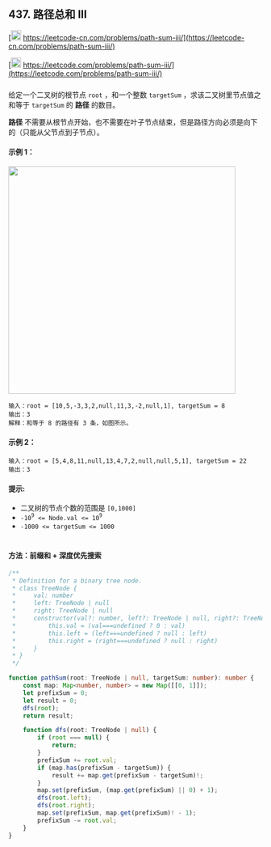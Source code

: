 ## 437. 路径总和 III

[<img src="https://static.leetcode-cn.com/cn-mono-assets/production/assets/logo-dark-cn.c42314a8.svg" height="20" /> https://leetcode-cn.com/problems/path-sum-iii/](https://leetcode-cn.com/problems/path-sum-iii/)

[<img src="https://assets.leetcode.com/static_assets/public/webpack_bundles/images/logo-dark.e99485d9b.svg" height="20"/> https://leetcode.com/problems/path-sum-iii/](https://leetcode.com/problems/path-sum-iii/)

###

给定一个二叉树的根节点 `root` ，和一个整数 `targetSum` ，求该二叉树里节点值之和等于 `targetSum` 的 **路径** 的数目。

**路径** 不需要从根节点开始，也不需要在叶子节点结束，但是路径方向必须是向下的（只能从父节点到子节点）。

#### 示例 1：

<img src="https://assets.leetcode.com/uploads/2021/04/09/pathsum3-1-tree.jpg" width="450" />

```
输入：root = [10,5,-3,3,2,null,11,3,-2,null,1], targetSum = 8
输出：3
解释：和等于 8 的路径有 3 条，如图所示。
```

#### 示例 2：

```
输入：root = [5,4,8,11,null,13,4,7,2,null,null,5,1], targetSum = 22
输出：3
```

#### 提示:

-   二叉树的节点个数的范围是 `[0,1000]`
-   `-10`<sup>`9`</sup>` <= Node.val <= 10`<sup>`9`</sup>
-   `-1000 <= targetSum <= 1000`

#

#### 方法：前缀和 + 深度优先搜索

```ts
/**
 * Definition for a binary tree node.
 * class TreeNode {
 *     val: number
 *     left: TreeNode | null
 *     right: TreeNode | null
 *     constructor(val?: number, left?: TreeNode | null, right?: TreeNode | null) {
 *         this.val = (val===undefined ? 0 : val)
 *         this.left = (left===undefined ? null : left)
 *         this.right = (right===undefined ? null : right)
 *     }
 * }
 */

function pathSum(root: TreeNode | null, targetSum: number): number {
    const map: Map<number, number> = new Map([[0, 1]]);
    let prefixSum = 0;
    let result = 0;
    dfs(root);
    return result;

    function dfs(root: TreeNode | null) {
        if (root === null) {
            return;
        }
        prefixSum += root.val;
        if (map.has(prefixSum - targetSum)) {
            result += map.get(prefixSum - targetSum)!;
        }
        map.set(prefixSum, (map.get(prefixSum) || 0) + 1);
        dfs(root.left);
        dfs(root.right);
        map.set(prefixSum, map.get(prefixSum)! - 1);
        prefixSum -= root.val;
    }
}
```
